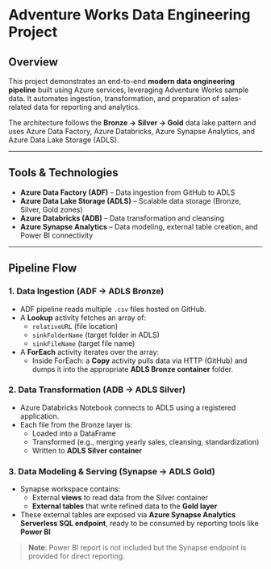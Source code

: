 # Adventure Works Data Engineering Project

## Overview

This project demonstrates an end-to-end **modern data engineering pipeline** built using Azure services, leveraging Adventure Works sample data. It automates ingestion, transformation, and preparation of sales-related data for reporting and analytics.

The architecture follows the **Bronze → Silver → Gold** data lake pattern and uses Azure Data Factory, Azure Databricks, Azure Synapse Analytics, and Azure Data Lake Storage (ADLS).

---

## Tools & Technologies

- **Azure Data Factory (ADF)** – Data ingestion from GitHub to ADLS
- **Azure Data Lake Storage (ADLS)** – Scalable data storage (Bronze, Silver, Gold zones)
- **Azure Databricks (ADB)** – Data transformation and cleansing
- **Azure Synapse Analytics** – Data modeling, external table creation, and Power BI connectivity

---

## Pipeline Flow

### 1. **Data Ingestion (ADF → ADLS Bronze)**

- ADF pipeline reads multiple `.csv` files hosted on GitHub.
- A **Lookup** activity fetches an array of:
  - `relativeURL` (file location)
  - `sinkFolderName` (target folder in ADLS)
  - `sinkFileName` (target file name)
- A **ForEach** activity iterates over the array:
  - Inside ForEach: a **Copy** activity pulls data via HTTP (GitHub) and dumps it into the appropriate **ADLS Bronze container** folder.

### 2. **Data Transformation (ADB → ADLS Silver)**

- Azure Databricks Notebook connects to ADLS using a registered application.
- Each file from the Bronze layer is:
  - Loaded into a DataFrame
  - Transformed (e.g., merging yearly sales, cleansing, standardization)
  - Written to **ADLS Silver container**

### 3. **Data Modeling & Serving (Synapse → ADLS Gold)**

- Synapse workspace contains:
  - External **views** to read data from the Silver container
  - **External tables** that write refined data to the **Gold layer**
- These external tables are exposed via **Azure Synapse Analytics Serverless SQL endpoint**, ready to be consumed by reporting tools like **Power BI**

>  **Note**: Power BI report is not included but the Synapse endpoint is provided for direct reporting.
